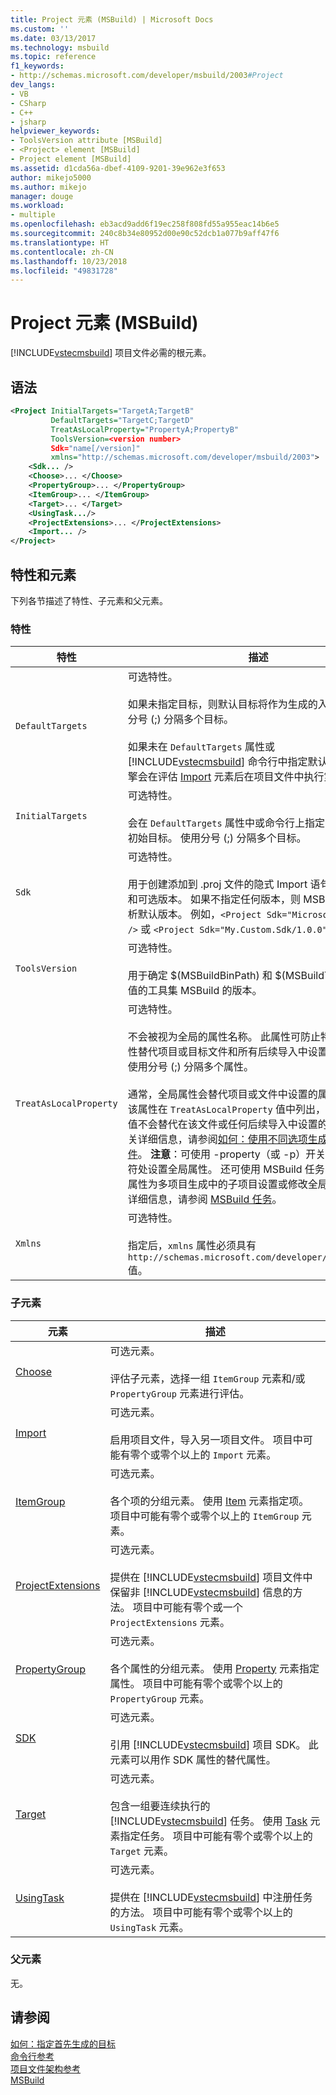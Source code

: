 ```yaml
---
title: Project 元素 (MSBuild) | Microsoft Docs
ms.custom: ''
ms.date: 03/13/2017
ms.technology: msbuild
ms.topic: reference
f1_keywords:
- http://schemas.microsoft.com/developer/msbuild/2003#Project
dev_langs:
- VB
- CSharp
- C++
- jsharp
helpviewer_keywords:
- ToolsVersion attribute [MSBuild]
- <Project> element [MSBuild]
- Project element [MSBuild]
ms.assetid: d1cda56a-dbef-4109-9201-39e962e3f653
author: mikejo5000
ms.author: mikejo
manager: douge
ms.workload:
- multiple
ms.openlocfilehash: eb3acd9add6f19ec258f808fd55a955eac14b6e5
ms.sourcegitcommit: 240c8b34e80952d00e90c52dcb1a077b9aff47f6
ms.translationtype: HT
ms.contentlocale: zh-CN
ms.lasthandoff: 10/23/2018
ms.locfileid: "49831728"
---
```

# <a name="project-element-msbuild"></a>Project 元素 (MSBuild)
[!INCLUDE[vstecmsbuild](../extensibility/internals/includes/vstecmsbuild_md.md)] 项目文件必需的根元素。  

## <a name="syntax"></a>语法  

```xml  
<Project InitialTargets="TargetA;TargetB"  
         DefaultTargets="TargetC;TargetD"  
         TreatAsLocalProperty="PropertyA;PropertyB"  
         ToolsVersion=<version number>
         Sdk="name[/version]"
         xmlns="http://schemas.microsoft.com/developer/msbuild/2003">  
    <Sdk... />
    <Choose>... </Choose>  
    <PropertyGroup>... </PropertyGroup>  
    <ItemGroup>... </ItemGroup>  
    <Target>... </Target>  
    <UsingTask.../>  
    <ProjectExtensions>... </ProjectExtensions>  
    <Import... />  
</Project>  
```  

## <a name="attributes-and-elements"></a>特性和元素  
 下列各节描述了特性、子元素和父元素。  

### <a name="attributes"></a>特性  

| 特性 | 描述 |
|------------------------| - |
| `DefaultTargets` | 可选特性。<br /><br /> 如果未指定目标，则默认目标将作为生成的入口点。 使用分号 (;) 分隔多个目标。<br /><br /> 如果未在 `DefaultTargets` 属性或 [!INCLUDE[vstecmsbuild](../extensibility/internals/includes/vstecmsbuild_md.md)] 命令行中指定默认目标，那么引擎会在评估 [Import](../msbuild/import-element-msbuild.md) 元素后在项目文件中执行第一个目标。 |
| `InitialTargets` | 可选特性。<br /><br /> 会在 `DefaultTargets` 属性中或命令行上指定的目标前运行初始目标。 使用分号 (;) 分隔多个目标。 |
| `Sdk` | 可选特性。 <br /><br /> 用于创建添加到 .proj 文件的隐式 Import 语句的 SDK 名称和可选版本。 如果不指定任何版本，则 MSBuild 将尝试解析默认版本。  例如，`<Project Sdk="Microsoft.NET.Sdk" />` 或 `<Project Sdk="My.Custom.Sdk/1.0.0" />`。 |
| `ToolsVersion` | 可选特性。<br /><br /> 用于确定 $(MSBuildBinPath) 和 $(MSBuildToolsPath) 的值的工具集 MSBuild 的版本。 |
| `TreatAsLocalProperty` | 可选特性。<br /><br /> 不会被视为全局的属性名称。 此属性可防止特定命令行属性替代项目或目标文件和所有后续导入中设置的属性值。 使用分号 (;) 分隔多个属性。<br /><br /> 通常，全局属性会替代项目或文件中设置的属性值。 如果该属性在 `TreatAsLocalProperty` 值中列出，那么全局属性值不会替代在该文件或任何后续导入中设置的属性值。 有关详细信息，请参阅[如何：使用不同选项生成相同的源文件](../msbuild/how-to-build-the-same-source-files-with-different-options.md)。 **注意**：可使用 -property（或 -p）开关，在命令提示符处设置全局属性。 还可使用 MSBuild 任务的 `Properties` 属性为多项目生成中的子项目设置或修改全局属性。 有关详细信息，请参阅 [MSBuild 任务](../msbuild/msbuild-task.md)。 |
| `Xmlns` | 可选特性。<br /><br /> 指定后，`xmlns` 属性必须具有 `http://schemas.microsoft.com/developer/msbuild/2003` 值。 |

### <a name="child-elements"></a>子元素  

| 元素 | 描述 |
| - | - |
| [Choose](../msbuild/choose-element-msbuild.md) | 可选元素。<br /><br /> 评估子元素，选择一组 `ItemGroup` 元素和/或 `PropertyGroup` 元素进行评估。 |
| [Import](../msbuild/import-element-msbuild.md) | 可选元素。<br /><br /> 启用项目文件，导入另一项目文件。 项目中可能有零个或零个以上的 `Import` 元素。 |
| [ItemGroup](../msbuild/itemgroup-element-msbuild.md) | 可选元素。<br /><br /> 各个项的分组元素。 使用 [Item](../msbuild/item-element-msbuild.md) 元素指定项。 项目中可能有零个或零个以上的 `ItemGroup` 元素。 |
| [ProjectExtensions](../msbuild/projectextensions-element-msbuild.md) | 可选元素。<br /><br /> 提供在 [!INCLUDE[vstecmsbuild](../extensibility/internals/includes/vstecmsbuild_md.md)] 项目文件中保留非 [!INCLUDE[vstecmsbuild](../extensibility/internals/includes/vstecmsbuild_md.md)] 信息的方法。 项目中可能有零个或一个 `ProjectExtensions` 元素。 |
| [PropertyGroup](../msbuild/propertygroup-element-msbuild.md) | 可选元素。<br /><br /> 各个属性的分组元素。 使用 [Property](../msbuild/property-element-msbuild.md) 元素指定属性。 项目中可能有零个或零个以上的 `PropertyGroup` 元素。 |
| [SDK](../msbuild/sdk-element-msbuild.md) | 可选元素。<br /><br /> 引用 [!INCLUDE[vstecmsbuild](../extensibility/internals/includes/vstecmsbuild_md.md)] 项目 SDK。  此元素可以用作 SDK 属性的替代属性。 |
| [Target](../msbuild/target-element-msbuild.md) | 可选元素。<br /><br /> 包含一组要连续执行的 [!INCLUDE[vstecmsbuild](../extensibility/internals/includes/vstecmsbuild_md.md)] 任务。 使用 [Task](../msbuild/task-element-msbuild.md) 元素指定任务。 项目中可能有零个或零个以上的 `Target` 元素。 |
| [UsingTask](../msbuild/usingtask-element-msbuild.md) | 可选元素。<br /><br /> 提供在 [!INCLUDE[vstecmsbuild](../extensibility/internals/includes/vstecmsbuild_md.md)] 中注册任务的方法。 项目中可能有零个或零个以上的 `UsingTask` 元素。 |

### <a name="parent-elements"></a>父元素  
 无。  

## <a name="see-also"></a>请参阅  
 [如何：指定首先生成的目标](../msbuild/how-to-specify-which-target-to-build-first.md)   
 [命令行参考](../msbuild/msbuild-command-line-reference.md)   
 [项目文件架构参考](../msbuild/msbuild-project-file-schema-reference.md)   
 [MSBuild](../msbuild/msbuild.md)

